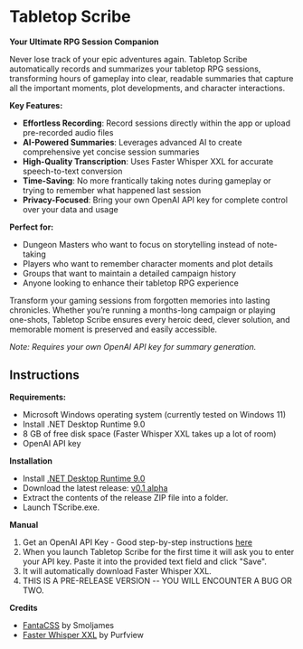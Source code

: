 # Tabletop Scribe
**Your Ultimate RPG Session Companion**

Never lose track of your epic adventures again. Tabletop Scribe automatically records and summarizes your tabletop RPG sessions, transforming hours of gameplay into clear, readable summaries that capture all the important moments, plot developments, and character interactions.

**Key Features:**

- **Effortless Recording**: Record sessions directly within the app or upload pre-recorded audio files
- **AI-Powered Summaries**: Leverages advanced AI to create comprehensive yet concise session summaries
- **High-Quality Transcription**: Uses Faster Whisper XXL for accurate speech-to-text conversion
- **Time-Saving**: No more frantically taking notes during gameplay or trying to remember what happened last session
- **Privacy-Focused**: Bring your own OpenAI API key for complete control over your data and usage

**Perfect for:**

- Dungeon Masters who want to focus on storytelling instead of note-taking
- Players who want to remember character moments and plot details
- Groups that want to maintain a detailed campaign history
- Anyone looking to enhance their tabletop RPG experience

Transform your gaming sessions from forgotten memories into lasting chronicles. Whether you’re running a months-long campaign or playing one-shots, Tabletop Scribe ensures every heroic deed, clever solution, and memorable moment is preserved and easily accessible.

*Note: Requires your own OpenAI API key for summary generation.*
## Instructions

**Requirements:**
- Microsoft Windows operating system (currently tested on Windows 11)
- Install .NET Desktop Runtime 9.0
- 8 GB of free disk space (Faster Whisper XXL takes up a lot of room)
- OpenAI API key

**Installation**
- Install [.NET Desktop Runtime 9.0](https://dotnet.microsoft.com/en-us/download/dotnet/9.0)
- Download the latest release: [v0.1 alpha](https://github.com/venem0us/TabletopScribe/releases/tag/v0.1a)
- Extract the contents of the release ZIP file into a folder.
- Launch TScribe.exe.

**Manual**
1. Get an OpenAI API Key - Good step-by-step instructions [here](https://medium.com/@Bilal.se/how-to-get-your-own-openai-api-key-a-step-by-step-guide-3a6ad660b915)
2. When you launch Tabletop Scribe for the first time it will ask you to enter your API key. Paste it into the provided text field and click "Save".
3. It will automatically download Faster Whisper XXL.
4. THIS IS A PRE-RELEASE VERSION -- YOU WILL ENCOUNTER A BUG OR TWO.

**Credits**
- [FantaCSS](https://www.fantacss.smoljames.com/) by Smoljames
- [Faster Whisper XXL](https://github.com/Purfview/whisper-standalone-win) by Purfview
